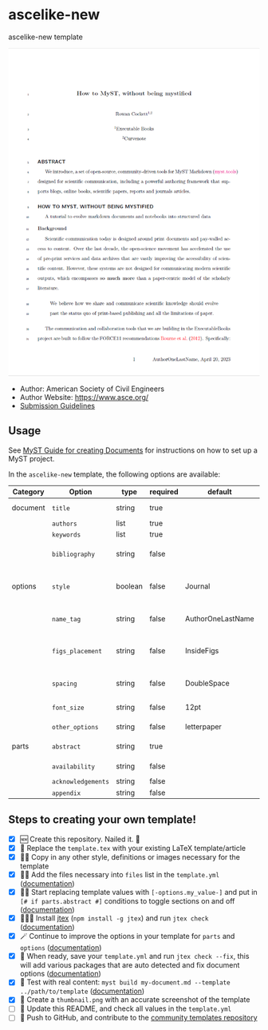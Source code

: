 # ascelike-new

ascelike-new template

![](thumbnail.png)

- Author: American Society of Civil Engineers
- Author Website: https://www.asce.org/
- [Submission Guidelines](https://ascelibrary.org/doi/book/10.1061/9780784479018)

## Usage

See [MyST Guide for creating Documents](https://myst-tools.org/docs/mystjs/quickstart-myst-documents) for instructions 
on how to set up a MyST project.

In the `ascelike-new` template, the following options are available:

| Category | Option             | type    | required | default           | description                                                          |
|----------|--------------------|---------|----------|-------------------|----------------------------------------------------------------------|
| document | `title`            | string  | true     |                   | Title of your document                                               |
|          | `authors`          | list    | true     |                   | List of authors                                                      |
|          | `keywords`         | list    | true     |                   | List of keywords                                                     |
|          | `bibliography`     | string  | false    |                   | Path to your bibliography file (*.bib)                               |
| options  | `style`            | boolean | false    | Journal           | Style of your document, Journal, NewProceedings or Proceedings       |
|          | `name_tag`         | string  | false    | AuthorOneLastName | The first author's last name for the footer                          | 
|          | `figs_placement`   | string  | false    | InsideFigs        | Placement of the table of figures and tables, BackFigs or InsideFigs |
|          | `spacing`          | string  | false    | DoubleSpace       | Spacing between lines, SingleSpace or DoubleSpace                    |
|          | `font_size`        | string  | false    | 12pt              | Font size, 10pt, 11pt, or 12pt                                       |
|          | `other_options`    | string  | false    | letterpaper       | Other options for the document class                                 |
| parts    | `abstract`         | string  | true     |                   | Abstract of your document                                            |
|          | `availability`     | string  | false    |                   | Data availability statement                                          |
|          | `acknowledgements` | string  | false    |                   | Acknowledgements                                                     |
|          | `appendix`         | string  | false    |                   | Appendix                                                             |

## Steps to creating your own template!

- [x] 🆕 Create this repository. Nailed it. 🚀
- [x] 📑 Replace the `template.tex` with your existing LaTeX template/article
- [x] 👯‍♀️ Copy in any other style, definitions or images necessary for the template
- [x] 👩‍🔬 Add the files necessary into `files` list in the `template.yml` ([documentation](https://myst-tools.org/docs/mystjs/jtex/template-yml))
- [x] 🧙‍♀️ Start replacing template values with `[-options.my_value-]` and put in `[# if parts.abstract #]` conditions to toggle sections on and off ([documentation](https://myst-tools.org/docs/mystjs/jtex/template-rules))
- [x] 👩🏿‍💻 Install [jtex](https://myst-tools.org/docs/mystjs/jtex) (`npm install -g jtex`) and run `jtex check` ([documentation](https://myst-tools.org/docs/mystjs/jtex/command-line))
- [x] 🪄 Continue to improve the options in your template for `parts` and `options` ([documentation](https://myst-tools.org/docs/mystjs/jtex/document))
- [x] 💾 When ready, save your `template.yml` and run `jtex check --fix`, this will add various packages that are auto detected and fix document options ([documentation](https://myst-tools.org/docs/mystjs/jtex/command-line))
- [x] 🧪 Test with real content: `myst build my-document.md --template ../path/to/template` ([documentation](https://myst-tools.org/docs/mystjs/guide/creating-pdf-documents))
- [x] 📸 Create a `thumbnail.png` with an accurate screenshot of the template
- [ ] 🧭 Update this README, and check all values in the `template.yml`
- [ ] 🚀 Push to GitHub, and contribute to the [community templates repository](https://github.com/myst-templates/templates)
